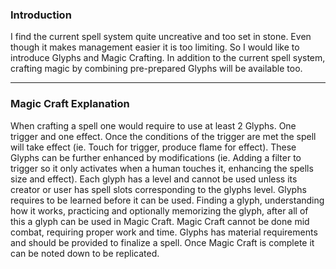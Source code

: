 ### Introduction
I find the current spell system quite uncreative and too set in stone. Even though it makes management easier it is too limiting. So I would like to introduce Glyphs and Magic Crafting. In addition to the current spell system, crafting magic by combining pre-prepared Glyphs will be available too. 

---

### Magic Craft Explanation
When crafting a spell one would require to use at least 2 Glyphs. One trigger and one effect. Once the conditions of the trigger are met the spell will take effect (ie. Touch for trigger, produce flame for effect). These Glyphs can be further enhanced by modifications (ie. Adding a filter to trigger so it only activates when a human touches it, enhancing the spells size and effect). Each glyph has a level and cannot be used unless its creator or user has spell slots corresponding to the glyphs level. Glyphs requires to be learned before it can be used. Finding a glyph, understanding how it works, practicing and optionally memorizing the glyph, after all of this a glyph can be used in Magic Craft. Magic Craft cannot be done mid combat, requiring proper work and time. Glyphs has material requirements and should be provided to finalize a spell. Once Magic Craft is complete it can be noted down to be replicated.